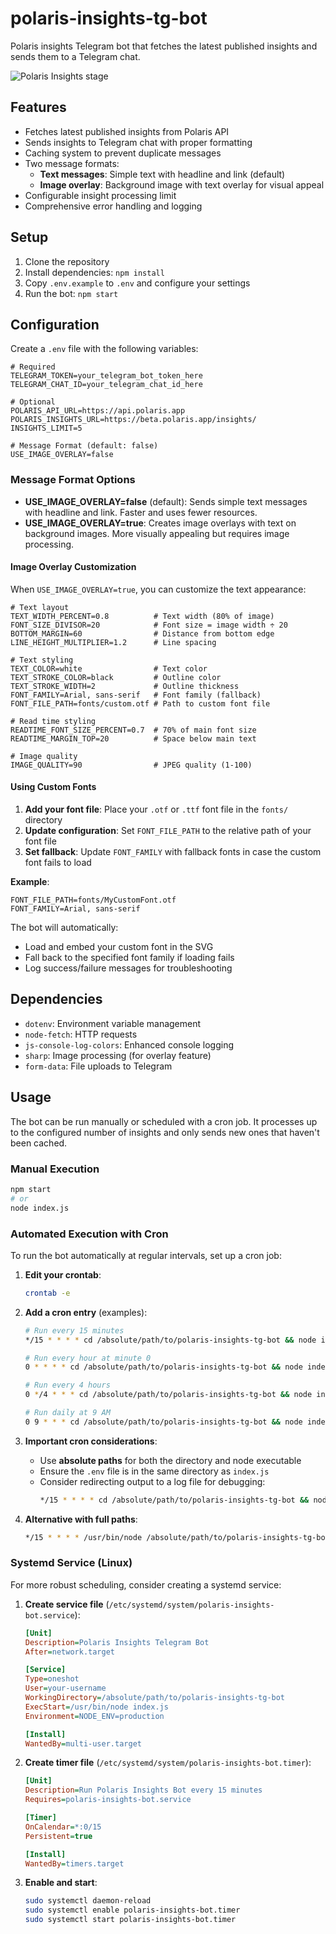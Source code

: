 # polaris-insights-tg-bot
Polaris insights Telegram bot that fetches the latest published insights and sends them to a Telegram chat.

![Polaris Insights stage](https://cronitor.io/badges/lt1C7T/production/fK1lLUWSJYSIezbKx2Pw2PkNx6Y.svg)

## Features

- Fetches latest published insights from Polaris API
- Sends insights to Telegram chat with proper formatting
- Caching system to prevent duplicate messages
- Two message formats:
  - **Text messages**: Simple text with headline and link (default)
  - **Image overlay**: Background image with text overlay for visual appeal
- Configurable insight processing limit
- Comprehensive error handling and logging

## Setup

1. Clone the repository
2. Install dependencies: `npm install`
3. Copy `.env.example` to `.env` and configure your settings
4. Run the bot: `npm start`

## Configuration

Create a `.env` file with the following variables:

```env
# Required
TELEGRAM_TOKEN=your_telegram_bot_token_here
TELEGRAM_CHAT_ID=your_telegram_chat_id_here

# Optional
POLARIS_API_URL=https://api.polaris.app
POLARIS_INSIGHTS_URL=https://beta.polaris.app/insights/
INSIGHTS_LIMIT=5

# Message Format (default: false)
USE_IMAGE_OVERLAY=false
```

### Message Format Options

- **USE_IMAGE_OVERLAY=false** (default): Sends simple text messages with headline and link. Faster and uses fewer resources.
- **USE_IMAGE_OVERLAY=true**: Creates image overlays with text on background images. More visually appealing but requires image processing.

#### Image Overlay Customization

When `USE_IMAGE_OVERLAY=true`, you can customize the text appearance:

```env
# Text layout
TEXT_WIDTH_PERCENT=0.8          # Text width (80% of image)
FONT_SIZE_DIVISOR=20            # Font size = image width ÷ 20
BOTTOM_MARGIN=60                # Distance from bottom edge
LINE_HEIGHT_MULTIPLIER=1.2      # Line spacing

# Text styling  
TEXT_COLOR=white                # Text color
TEXT_STROKE_COLOR=black         # Outline color
TEXT_STROKE_WIDTH=2             # Outline thickness
FONT_FAMILY=Arial, sans-serif   # Font family (fallback)
FONT_FILE_PATH=fonts/custom.otf # Path to custom font file

# Read time styling
READTIME_FONT_SIZE_PERCENT=0.7  # 70% of main font size
READTIME_MARGIN_TOP=20          # Space below main text

# Image quality
IMAGE_QUALITY=90                # JPEG quality (1-100)
```

#### Using Custom Fonts

1. **Add your font file**: Place your `.otf` or `.ttf` font file in the `fonts/` directory
2. **Update configuration**: Set `FONT_FILE_PATH` to the relative path of your font file
3. **Set fallback**: Update `FONT_FAMILY` with fallback fonts in case the custom font fails to load

**Example**:
```env
FONT_FILE_PATH=fonts/MyCustomFont.otf
FONT_FAMILY=Arial, sans-serif
```

The bot will automatically:
- Load and embed your custom font in the SVG
- Fall back to the specified font family if loading fails
- Log success/failure messages for troubleshooting

## Dependencies

- `dotenv`: Environment variable management
- `node-fetch`: HTTP requests
- `js-console-log-colors`: Enhanced console logging
- `sharp`: Image processing (for overlay feature)
- `form-data`: File uploads to Telegram

## Usage

The bot can be run manually or scheduled with a cron job. It processes up to the configured number of insights and only sends new ones that haven't been cached.

### Manual Execution

```bash
npm start
# or
node index.js
```

### Automated Execution with Cron

To run the bot automatically at regular intervals, set up a cron job:

1. **Edit your crontab**:
   ```bash
   crontab -e
   ```

2. **Add a cron entry** (examples):
   ```bash
   # Run every 15 minutes
   */15 * * * * cd /absolute/path/to/polaris-insights-tg-bot && node index.js

   # Run every hour at minute 0
   0 * * * * cd /absolute/path/to/polaris-insights-tg-bot && node index.js

   # Run every 4 hours
   0 */4 * * * cd /absolute/path/to/polaris-insights-tg-bot && node index.js

   # Run daily at 9 AM
   0 9 * * * cd /absolute/path/to/polaris-insights-tg-bot && node index.js
   ```

3. **Important cron considerations**:
   - Use **absolute paths** for both the directory and node executable
   - Ensure the `.env` file is in the same directory as `index.js`
   - Consider redirecting output to a log file for debugging:
     ```bash
     */15 * * * * cd /absolute/path/to/polaris-insights-tg-bot && node index.js >> /var/log/polaris-bot.log 2>&1
     ```

4. **Alternative with full paths**:
   ```bash
   */15 * * * * /usr/bin/node /absolute/path/to/polaris-insights-tg-bot/index.js
   ```

### Systemd Service (Linux)

For more robust scheduling, consider creating a systemd service:

1. **Create service file** (`/etc/systemd/system/polaris-insights-bot.service`):
   ```ini
   [Unit]
   Description=Polaris Insights Telegram Bot
   After=network.target

   [Service]
   Type=oneshot
   User=your-username
   WorkingDirectory=/absolute/path/to/polaris-insights-tg-bot
   ExecStart=/usr/bin/node index.js
   Environment=NODE_ENV=production

   [Install]
   WantedBy=multi-user.target
   ```

2. **Create timer file** (`/etc/systemd/system/polaris-insights-bot.timer`):
   ```ini
   [Unit]
   Description=Run Polaris Insights Bot every 15 minutes
   Requires=polaris-insights-bot.service

   [Timer]
   OnCalendar=*:0/15
   Persistent=true

   [Install]
   WantedBy=timers.target
   ```

3. **Enable and start**:
   ```bash
   sudo systemctl daemon-reload
   sudo systemctl enable polaris-insights-bot.timer
   sudo systemctl start polaris-insights-bot.timer
   ```
